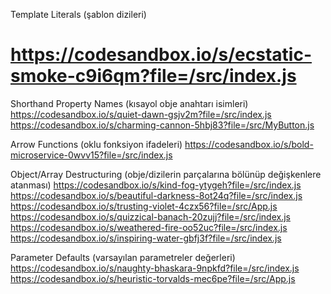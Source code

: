 
Template Literals (şablon dizileri)
# https://codesandbox.io/s/ecstatic-smoke-c9i6qm?file=/src/index.js

Shorthand Property Names (kısayol obje anahtarı isimleri)
https://codesandbox.io/s/quiet-dawn-gsjv2m?file=/src/index.js
https://codesandbox.io/s/charming-cannon-5hbj83?file=/src/MyButton.js

Arrow Functions (oklu fonksiyon ifadeleri)
https://codesandbox.io/s/bold-microservice-0wvv15?file=/src/index.js

Object/Array Destructuring (obje/dizilerin parçalarına bölünüp değişkenlere atanması)
https://codesandbox.io/s/kind-fog-ytygeh?file=/src/index.js
https://codesandbox.io/s/beautiful-darkness-8ot24q?file=/src/index.js
https://codesandbox.io/s/trusting-violet-4czx56?file=/src/App.js
https://codesandbox.io/s/quizzical-banach-20zujj?file=/src/index.js
https://codesandbox.io/s/weathered-fire-oo52uc?file=/src/index.js
https://codesandbox.io/s/inspiring-water-gbfj3f?file=/src/index.js



Parameter Defaults (varsayılan parametreler değerleri)
https://codesandbox.io/s/naughty-bhaskara-9npkfd?file=/src/index.js
https://codesandbox.io/s/heuristic-torvalds-mec6pe?file=/src/App.js












